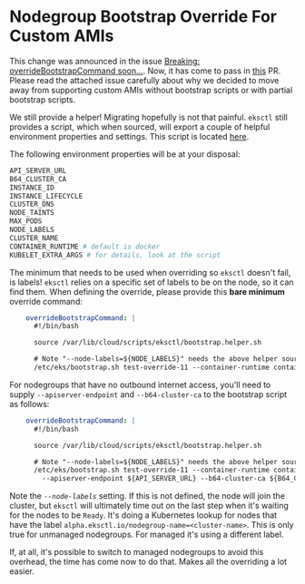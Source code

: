 # Nodegroup Bootstrap Override For Custom AMIs

This change was announced in the issue [Breaking: overrideBootstrapCommand soon...](https://github.com/weaveworks/eksctl/issues/3563).
Now, it has come to pass in [this](https://github.com/weaveworks/eksctl/pull/4968) PR. Please read the attached issue carefully about 
why we decided to move away from supporting custom AMIs without bootstrap scripts or with partial bootstrap scripts.

We still provide a helper! Migrating hopefully is not that painful. `eksctl` still provides a script, which when sourced, 
will export a couple of helpful environment properties and settings. This script is located [here](https://github.com/weaveworks/eksctl/blob/70a289d62e3c82e6177930cf2469c2572c82e104/pkg/nodebootstrap/assets/scripts/bootstrap.helper.sh).

The following environment properties will be at your disposal:

```bash
API_SERVER_URL
B64_CLUSTER_CA
INSTANCE_ID
INSTANCE_LIFECYCLE
CLUSTER_DNS
NODE_TAINTS
MAX_PODS
NODE_LABELS
CLUSTER_NAME
CONTAINER_RUNTIME # default is docker
KUBELET_EXTRA_ARGS # for details, look at the script
```

The minimum that needs to be used when overriding so `eksctl` doesn't fail, is labels! `eksctl` relies on a specific set of
labels to be on the node, so it can find them. When defining the override, please provide this **bare minimum** override
command:

```yaml
    overrideBootstrapCommand: |
      #!/bin/bash

      source /var/lib/cloud/scripts/eksctl/bootstrap.helper.sh

      # Note "--node-labels=${NODE_LABELS}" needs the above helper sourced to work, otherwise will have to be defined manually.
      /etc/eks/bootstrap.sh test-override-11 --container-runtime containerd --kubelet-extra-args "--node-labels=${NODE_LABELS}"
```

For nodegroups that have no outbound internet access, you'll need to supply `--apiserver-endpoint` and `--b64-cluster-ca`
to the bootstrap script as follows:

```yaml
    overrideBootstrapCommand: |
      #!/bin/bash

      source /var/lib/cloud/scripts/eksctl/bootstrap.helper.sh

      # Note "--node-labels=${NODE_LABELS}" needs the above helper sourced to work, otherwise will have to be defined manually.
      /etc/eks/bootstrap.sh test-override-11 --container-runtime containerd --kubelet-extra-args "--node-labels=${NODE_LABELS}" \
        --apiserver-endpoint ${API_SERVER_URL} --b64-cluster-ca ${B64_CLUSTER_CA}
```

Note the _`--node-labels`_ setting. If this is not defined, the node will join the cluster, but `eksctl` will ultimately
time out on the last step when it's waiting for the nodes to be `Ready`. It's doing a Kubernetes lookup for nodes that
have the label `alpha.eksctl.io/nodegroup-name=<cluster-name>`. This is only true for unmanaged nodegroups. For managed
it's using a different label.

If, at all, it's possible to switch to managed nodegroups to avoid this overhead, the time has come now to do that. Makes
all the overriding a lot easier.
